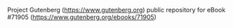Project Gutenberg (https://www.gutenberg.org) public repository
for eBook #71905 (https://www.gutenberg.org/ebooks/71905)
